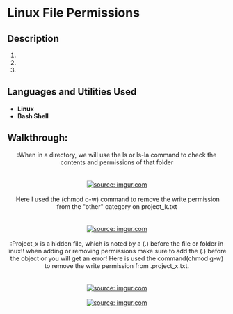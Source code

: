 # 

<h1>Linux File Permissions</h1>


<h2>Description</h2>

1. 

2. 

3. 


<h2>Languages and Utilities Used</h2>

- <b>Linux</b>
- <b>Bash Shell</b> 



<h2>Walkthrough:</h2>

<p align="center">
:When in a directory, we will use the ls or ls-la command to check the contents and permissions of that folder <br/>
  <br />
<br />
<a href="https://imgur.com/rwBJGvs"><img src="https://i.imgur.com/rwBJGvs.png" title="source: imgur.com" /></a><br />
  
<br />
:Here I used the (chmod o-w) command to remove the write permission from the "other" category on project_k.txt
  <br/>
  <br />
<br />
<a href="https://imgur.com/4l6tSdT"><img src="https://i.imgur.com/4l6tSdT.png" title="source: imgur.com" /></a></a>
<br />
<br />
:Project_x is a hidden file, which is noted by a (.) before the file or folder in linux!! when adding or removing permissions
make sure to add the (.) before the object or you will get an error! Here is used the command(chmod g-w) to remove the write permission from .project_x.txt.
<br />
<br />
<br/>
<a href="https://imgur.com/GKOlynK"><img src="https://i.imgur.com/GKOlynK.png" title="source: imgur.com" /></a></a>
<br />
<br />
<a href="https://imgur.com/C1yBMNY"><img src="https://i.imgur.com/C1yBMNY.png" title="source: imgur.com" /></a>

<br />
<br />

  


</p>
